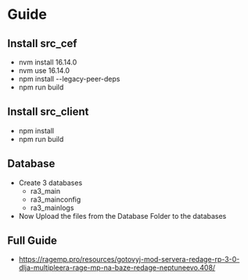# Guide

## Install src_cef
 - nvm install 16.14.0
 - nvm use 16.14.0
 - npm install --legacy-peer-deps
 - npm run build

## Install src_client
 - npm install
 - npm run build

## Database
 - Create 3 databases
   -  ra3_main
   - ra3_mainconfig
   - ra3_mainlogs
 - Now Upload the files from the Database Folder to the databases

 ## Full Guide
  - https://ragemp.pro/resources/gotovyj-mod-servera-redage-rp-3-0-dlja-multipleera-rage-mp-na-baze-redage-neptuneevo.408/

